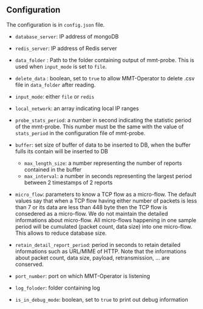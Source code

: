 
## Configuration

The configuration is in `config.json` file.

- `database_server`: IP address of mongoDB
- `redis_server`: IP address of Redis server
- `data_folder` : Path to the folder containing output of mmt-probe. This is used when `input_mode` is set to `file`.
- `delete_data` : boolean, set to `true` to allow MMT-Operator to delete .csv file in `data_folder` after reading.
- `input_mode`: either `file` or `redis`
- `local_network`: an array indicating local IP ranges
- `probe_stats_period`: a number in second indicating the statistic period of the mmt-probe. This number must be the same with the value of `stats_period` in the configuration file of mmt-probe.
- `buffer`: set size of buffer of data to be inserted to DB, when the buffer fulls its contain will be inserted to DB
    - `max_length_size`: a number representing the number of reports contained in the buffer
    - `max_interval`: a number in seconds representing the largest period between 2 timestamps of 2 reports

- `micro_flow`: parameters to know a TCP flow as a micro-flow. The default values say that when a TCP flow having either number of packets is less than 7 or its data are less than 448 byte then the TCP flow is consedered as a micro-flow. We do not maintain the detailed informations about micro-flow. All micro-flows happening in one sample period will be cumulated (packet count, data size) into one micro-flow. This allows to reduce database size.
- `retain_detail_report_period`: period in seconds to retain detailed informations such as URL/MIME of HTTP. Note that the informations about packet count, data size, payload, retransmission, ... are conserved.
- `port_number`: port on which MMT-Operator is listening
- `log_foloder`: folder containing log
- `is_in_debug_mode`: boolean, set to `true` to print out debug information
